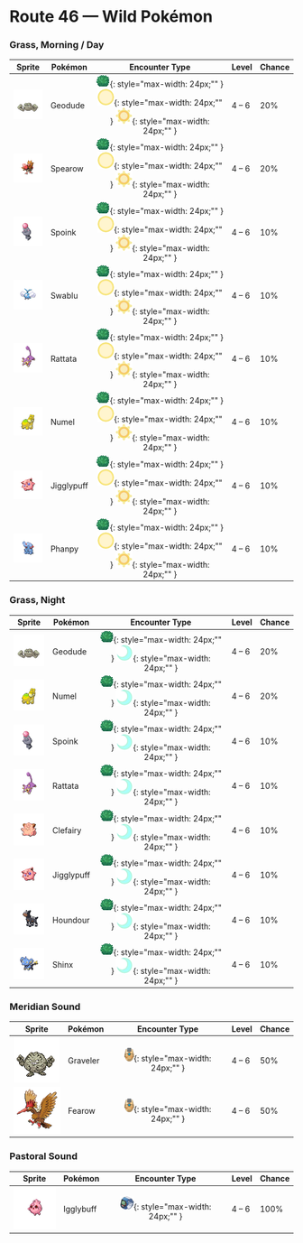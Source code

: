 # Route 46 — Wild Pokémon

### Grass, Morning / Day

| Sprite | Pokémon | Encounter Type | Level | Chance |
|:------:|---------|:--------------:|-------|--------|
| ![Geodude](../../assets/sprites/geodude/front.gif "Most people may not notice, but a closer look should reveal that there are many GEODUDE around.") | Geodude | ![Grass](../../assets/encounter_types/grass.png "Grass"){: style="max-width: 24px;"" } ![Morning](../../assets/encounter_types/morning.png "Morning"){: style="max-width: 24px;"" } ![Day](../../assets/encounter_types/day.png "Day"){: style="max-width: 24px;"" } | 4 – 6 | 20% |
| ![Spearow](../../assets/sprites/spearow/front.gif "It flaps its short wings to flush out insects from tall grass. It then plucks them with its stubby beak.") | Spearow | ![Grass](../../assets/encounter_types/grass.png "Grass"){: style="max-width: 24px;"" } ![Morning](../../assets/encounter_types/morning.png "Morning"){: style="max-width: 24px;"" } ![Day](../../assets/encounter_types/day.png "Day"){: style="max-width: 24px;"" } | 4 – 6 | 20% |
| ![Spoink](../../assets/sprites/spoink/front.gif "It bounces around on its tail to keep its heart pumping. It carries a pearl from CLAMPERL on its head.") | Spoink | ![Grass](../../assets/encounter_types/grass.png "Grass"){: style="max-width: 24px;"" } ![Morning](../../assets/encounter_types/morning.png "Morning"){: style="max-width: 24px;"" } ![Day](../../assets/encounter_types/day.png "Day"){: style="max-width: 24px;"" } | 4 – 6 | 10% |
| ![Swablu](../../assets/sprites/swablu/front.gif "Its wings bring cottony clouds to mind. It grooms with springwater and loves to sit on heads.") | Swablu | ![Grass](../../assets/encounter_types/grass.png "Grass"){: style="max-width: 24px;"" } ![Morning](../../assets/encounter_types/morning.png "Morning"){: style="max-width: 24px;"" } ![Day](../../assets/encounter_types/day.png "Day"){: style="max-width: 24px;"" } | 4 – 6 | 10% |
| ![Rattata](../../assets/sprites/rattata/front.gif "It eats anything. Wherever food is available, it will settle down and produce offspring continuously.") | Rattata | ![Grass](../../assets/encounter_types/grass.png "Grass"){: style="max-width: 24px;"" } ![Morning](../../assets/encounter_types/morning.png "Morning"){: style="max-width: 24px;"" } ![Day](../../assets/encounter_types/day.png "Day"){: style="max-width: 24px;"" } | 4 – 6 | 10% |
| ![Numel](../../assets/sprites/numel/front.gif "The flaming magma it stores in the hump on its back is the source of its tremendous power.") | Numel | ![Grass](../../assets/encounter_types/grass.png "Grass"){: style="max-width: 24px;"" } ![Morning](../../assets/encounter_types/morning.png "Morning"){: style="max-width: 24px;"" } ![Day](../../assets/encounter_types/day.png "Day"){: style="max-width: 24px;"" } | 4 – 6 | 10% |
| ![Jigglypuff](../../assets/sprites/jigglypuff/front.gif "If it inflates to sing a lullaby, it can perform longer and cause sure drowsiness in its audience.") | Jigglypuff | ![Grass](../../assets/encounter_types/grass.png "Grass"){: style="max-width: 24px;"" } ![Morning](../../assets/encounter_types/morning.png "Morning"){: style="max-width: 24px;"" } ![Day](../../assets/encounter_types/day.png "Day"){: style="max-width: 24px;"" } | 4 – 6 | 10% |
| ![Phanpy](../../assets/sprites/phanpy/front.gif "It swings its long snout around playfully, but because it is so strong, that can be dangerous.") | Phanpy | ![Grass](../../assets/encounter_types/grass.png "Grass"){: style="max-width: 24px;"" } ![Morning](../../assets/encounter_types/morning.png "Morning"){: style="max-width: 24px;"" } ![Day](../../assets/encounter_types/day.png "Day"){: style="max-width: 24px;"" } | 4 – 6 | 10% |

### Grass, Night

| Sprite | Pokémon | Encounter Type | Level | Chance |
|:------:|---------|:--------------:|-------|--------|
| ![Geodude](../../assets/sprites/geodude/front.gif "Most people may not notice, but a closer look should reveal that there are many GEODUDE around.") | Geodude | ![Grass](../../assets/encounter_types/grass.png "Grass"){: style="max-width: 24px;"" } ![Night](../../assets/encounter_types/night.png "Night"){: style="max-width: 24px;"" } | 4 – 6 | 20% |
| ![Numel](../../assets/sprites/numel/front.gif "The flaming magma it stores in the hump on its back is the source of its tremendous power.") | Numel | ![Grass](../../assets/encounter_types/grass.png "Grass"){: style="max-width: 24px;"" } ![Night](../../assets/encounter_types/night.png "Night"){: style="max-width: 24px;"" } | 4 – 6 | 20% |
| ![Spoink](../../assets/sprites/spoink/front.gif "It bounces around on its tail to keep its heart pumping. It carries a pearl from CLAMPERL on its head.") | Spoink | ![Grass](../../assets/encounter_types/grass.png "Grass"){: style="max-width: 24px;"" } ![Night](../../assets/encounter_types/night.png "Night"){: style="max-width: 24px;"" } | 4 – 6 | 10% |
| ![Rattata](../../assets/sprites/rattata/front.gif "It eats anything. Wherever food is available, it will settle down and produce offspring continuously.") | Rattata | ![Grass](../../assets/encounter_types/grass.png "Grass"){: style="max-width: 24px;"" } ![Night](../../assets/encounter_types/night.png "Night"){: style="max-width: 24px;"" } | 4 – 6 | 10% |
| ![Clefairy](../../assets/sprites/clefairy/front.gif "The moonlight that it stores in the wings on its back apparently gives it the ability to float in midair.") | Clefairy | ![Grass](../../assets/encounter_types/grass.png "Grass"){: style="max-width: 24px;"" } ![Night](../../assets/encounter_types/night.png "Night"){: style="max-width: 24px;"" } | 4 – 6 | 10% |
| ![Jigglypuff](../../assets/sprites/jigglypuff/front.gif "If it inflates to sing a lullaby, it can perform longer and cause sure drowsiness in its audience.") | Jigglypuff | ![Grass](../../assets/encounter_types/grass.png "Grass"){: style="max-width: 24px;"" } ![Night](../../assets/encounter_types/night.png "Night"){: style="max-width: 24px;"" } | 4 – 6 | 10% |
| ![Houndour](../../assets/sprites/houndour/front.gif "It uses different kinds of cries for communicating with others of its kind and for pursuing its prey.") | Houndour | ![Grass](../../assets/encounter_types/grass.png "Grass"){: style="max-width: 24px;"" } ![Night](../../assets/encounter_types/night.png "Night"){: style="max-width: 24px;"" } | 4 – 6 | 10% |
| ![Shinx](../../assets/sprites/shinx/front.gif "The extension and contraction of its muscles generates electricity. Its fur glows when it’s in trouble.") | Shinx | ![Grass](../../assets/encounter_types/grass.png "Grass"){: style="max-width: 24px;"" } ![Night](../../assets/encounter_types/night.png "Night"){: style="max-width: 24px;"" } | 4 – 6 | 10% |

### Meridian Sound

| Sprite | Pokémon | Encounter Type | Level | Chance |
|:------:|---------|:--------------:|-------|--------|
| ![Graveler](../../assets/sprites/graveler/front.gif "With a free and uncaring nature, it doesn’t mind if pieces break off while it rolls down mountains.") | Graveler | ![Meridian Sound](../../assets/encounter_types/meridian_sound.png "Meridian Sound"){: style="max-width: 24px;"" } | 4 – 6 | 50% |
| ![Fearow](../../assets/sprites/fearow/front.gif "It shoots itself suddenly high into the sky, then plummets down in one fell swoop to strike its prey.") | Fearow | ![Meridian Sound](../../assets/encounter_types/meridian_sound.png "Meridian Sound"){: style="max-width: 24px;"" } | 4 – 6 | 50% |

### Pastoral Sound

| Sprite | Pokémon | Encounter Type | Level | Chance |
|:------:|---------|:--------------:|-------|--------|
| ![Igglybuff](../../assets/sprites/igglybuff/front.gif "It has a very soft body. If it starts to roll, it will bounce all over and be impossible to stop.") | Igglybuff | ![Pastoral Sound](../../assets/encounter_types/pastoral_sound.png "Pastoral Sound"){: style="max-width: 24px;"" } | 4 – 6 | 100% |

